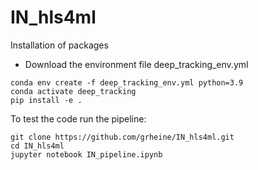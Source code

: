 # IN_hls4ml

Installation of packages
* Download the environment file deep_tracking_env.yml
```
conda env create -f deep_tracking_env.yml python=3.9
conda activate deep_tracking
pip install -e .
```
To test the code run the pipeline:
```
git clone https://github.com/grheine/IN_hls4ml.git
cd IN_hls4ml
jupyter notebook IN_pipeline.ipynb
```
